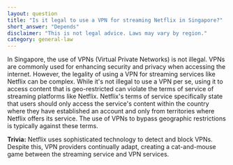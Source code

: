 ```yaml
---
layout: question
title: "Is it legal to use a VPN for streaming Netflix in Singapore?"
short_answer: "Depends"
disclaimer: "This is not legal advice. Laws may vary by region."
category: general-law
---
```

In Singapore, the use of VPNs (Virtual Private Networks) is not illegal. VPNs are commonly used for enhancing security and privacy when accessing the internet. However, the legality of using a VPN for streaming services like Netflix can be complex. While it's not illegal to use a VPN per se, using it to access content that is geo-restricted can violate the terms of service of streaming platforms like Netflix. Netflix's terms of service specifically state that users should only access the service's content within the country where they have established an account and only from territories where Netflix offers its service. The use of VPNs to bypass geographic restrictions is typically against these terms.

**Trivia:** Netflix uses sophisticated technology to detect and block VPNs. Despite this, VPN providers continually adapt, creating a cat-and-mouse game between the streaming service and VPN services.
